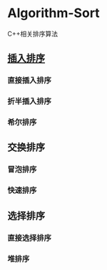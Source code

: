 # Algorithm-Sort
C++相关排序算法
## [插入排序](.\Algorithm_sort\directInsertSort.cpp)

### 直接插入排序
### 折半插入排序
### 希尔排序
## 交换排序
### 冒泡排序
### 快速排序
## 选择排序
### 直接选择排序
### 堆排序
